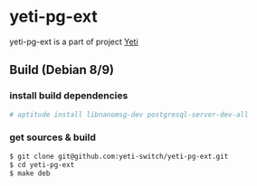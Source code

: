 # yeti-pg-ext

yeti-pg-ext is a part of project [Yeti]

## Build (Debian 8/9)

### install build dependencies

```sh
# aptitude install libnanomsg-dev postgresql-server-dev-all
```

### get sources & build

```sh
$ git clone git@github.com:yeti-switch/yeti-pg-ext.git
$ cd yeti-pg-ext
$ make deb                                                                                                       
```

[Yeti]:http://yeti-switch.org/
